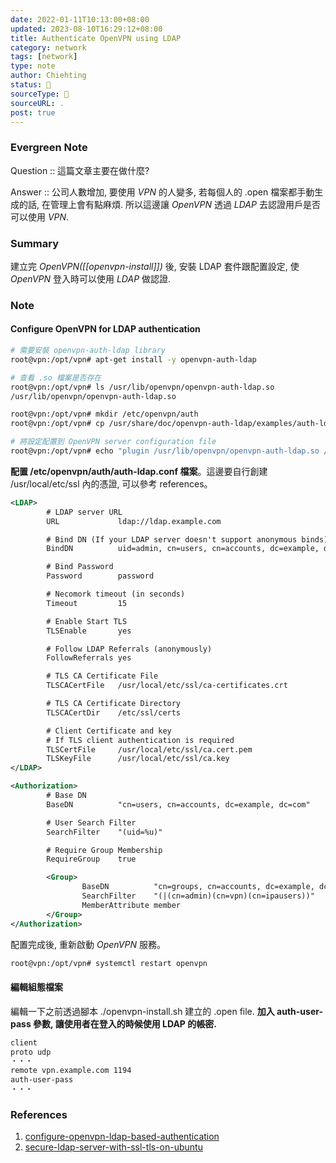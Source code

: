```yaml
---
date: 2022-01-11T10:13:00+08:00
updated: 2023-08-10T16:29:12+08:00
title: Authenticate OpenVPN using LDAP
category: network
tags: [network]
type: note
author: Chiehting
status: 🌲
sourceType: 📰️
sourceURL: .
post: true
---
```


### Evergreen Note

Question :: 這篇文章主要在做什麼?

Answer :: 公司人數增加,  要使用 *VPN* 的人變多, 若每個人的 .open 檔案都手動生成的話, 在管理上會有點麻煩. 所以這邊讓 *OpenVPN* 透過 *LDAP* 去認證用戶是否可以使用 *VPN*.

<!--more-->

### Summary

建立完  *OpenVPN([[openvpn-install]])*  後,  安裝 LDAP 套件跟配置設定, 使 *OpenVPN* 登入時可以使用 *LDAP* 做認證.

### Note

#### Configure OpenVPN for LDAP authentication

```bash
# 需要安裝 openvpn-auth-ldap library
root@vpn:/opt/vpn# apt-get install -y openvpn-auth-ldap

# 查看 .so 檔案是否存在
root@vpn:/opt/vpn# ls /usr/lib/openvpn/openvpn-auth-ldap.so
/usr/lib/openvpn/openvpn-auth-ldap.so

root@vpn:/opt/vpn# mkdir /etc/openvpn/auth
root@vpn:/opt/vpn# cp /usr/share/doc/openvpn-auth-ldap/examples/auth-ldap.conf /etc/openvpn/auth/auth-ldap.conf

# 將設定配置到 OpenVPN server configuration file
root@vpn:/opt/vpn# echo "plugin /usr/lib/openvpn/openvpn-auth-ldap.so /etc/openvpn/auth/auth-ldap.conf" >> /etc/openvpn/server.conf
```

**配置 /etc/openvpn/auth/auth-ldap.conf 檔案**。這邊要自行創建 /usr/local/etc/ssl 內的憑證, 可以參考 references。

```xml
<LDAP>
        # LDAP server URL
        URL             ldap://ldap.example.com

        # Bind DN (If your LDAP server doesn't support anonymous binds)
        BindDN          uid=admin, cn=users, cn=accounts, dc=example, dc=com

        # Bind Password
        Password        password

        # Necomork timeout (in seconds)
        Timeout         15

        # Enable Start TLS
        TLSEnable       yes

        # Follow LDAP Referrals (anonymously)
        FollowReferrals yes

        # TLS CA Certificate File
        TLSCACertFile   /usr/local/etc/ssl/ca-certificates.crt

        # TLS CA Certificate Directory
        TLSCACertDir    /etc/ssl/certs

        # Client Certificate and key
        # If TLS client authentication is required
        TLSCertFile     /usr/local/etc/ssl/ca.cert.pem
        TLSKeyFile      /usr/local/etc/ssl/ca.key
</LDAP>

<Authorization>
        # Base DN
        BaseDN          "cn=users, cn=accounts, dc=example, dc=com"

        # User Search Filter
        SearchFilter    "(uid=%u)"

        # Require Group Membership
        RequireGroup    true

        <Group>
                BaseDN          "cn=groups, cn=accounts, dc=example, dc=com"
                SearchFilter    "(|(cn=admin)(cn=vpn)(cn=ipausers))"
                MemberAttribute member
        </Group>
</Authorization>
```

配置完成後, 重新啟動 *OpenVPN* 服務。

```bash
root@vpn:/opt/vpn# systemctl restart openvpn
```

#### 編輯組態檔案

編輯一下之前透過腳本 ./openvpn-install.sh 建立的 .open file.
**加入 auth-user-pass 參數, 讓使用者在登入的時候使用 LDAP 的帳密.**

```txt
client
proto udp
・・・
remote vpn.example.com 1194
auth-user-pass
・・・
```

### References

1. [configure-openvpn-ldap-based-authentication](https://kifarunix.com/configure-openvpn-ldap-based-authentication/)
1. [secure-ldap-server-with-ssl-tls-on-ubuntu](https://computingforgeeks.com/secure-ldap-server-with-ssl-tls-on-ubuntu/)
